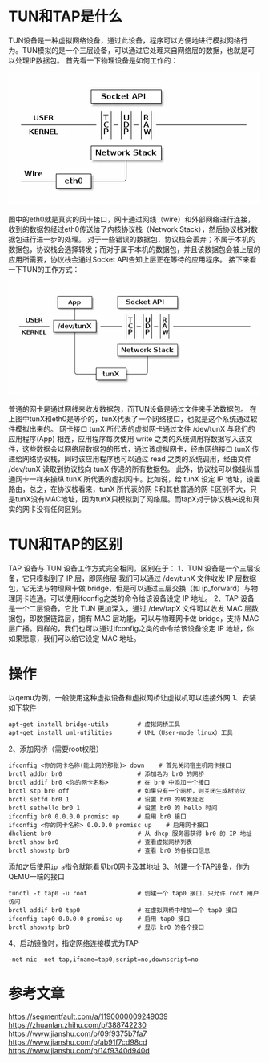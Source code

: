 # TUN和TAP是什么
TUN设备是一种虚拟网络设备，通过此设备，程序可以方便地进行模拟网络行为。TUN模拟的是一个三层设备，可以通过它处理来自网络层的数据，也就是可以处理IP数据包。
首先看一下物理设备是如何工作的：

![47ac11247e96e28ef9cb576256bb6a6b.png](../_resources/47ac11247e96e28ef9cb576256bb6a6b-1.png)

图中的eth0就是真实的网卡接口，网卡通过网线（wire）和外部网络进行连接，收到的数据包经过eth0传送给了内核协议栈（Network Stack），然后协议栈对数据包进行进一步的处理。
对于一些错误的数据包，协议栈会丢弃；不属于本机的数据包，协议栈会选择转发；而对于属于本机的数据包，并且该数据包会被上层的应用所需要，协议栈会通过Socket API告知上层正在等待的应用程序。
接下来看一下TUN的工作方式：

![95f302e178befe167ec9d3486e79dfb4.png](../_resources/95f302e178befe167ec9d3486e79dfb4-1.png)

普通的网卡是通过网线来收发数据包，而TUN设备是通过文件来手法数据包。
在上图中tunX和eth0是等价的，tunX代表了一个网络接口，也就是这个系统通过软件模拟出来的。
网卡接口 tunX 所代表的虚拟网卡通过文件 /dev/tunX 与我们的应用程序(App) 相连，应用程序每次使用 write 之类的系统调用将数据写入该文件，这些数据会以网络层数据包的形式，通过该虚拟网卡，经由网络接口 tunX 传递给网络协议栈，同时该应用程序也可以通过 read 之类的系统调用，经由文件 /dev/tunX 读取到协议栈向 tunX 传递的所有数据包。
此外，协议栈可以像操纵普通网卡一样来操纵 tunX 所代表的虚拟网卡。比如说，给 tunX 设定 IP 地址，设置路由，总之，在协议栈看来，tunX 所代表的网卡和其他普通的网卡区别不大，只是tunX没有MAC地址，因为tunX只模拟到了网络层。而tapX对于协议栈来说和真实的网卡没有任何区别。
# TUN和TAP的区别
TAP 设备与 TUN 设备工作方式完全相同，区别在于：
1、TUN 设备是一个三层设备，它只模拟到了 IP 层，即网络层 我们可以通过 /dev/tunX 文件收发 IP 层数据包，它无法与物理网卡做 bridge，但是可以通过三层交换（如 ip_forward）与物理网卡连通。可以使用ifconfig之类的命令给该设备设定 IP 地址。
2、TAP 设备是一个二层设备，它比 TUN 更加深入，通过 /dev/tapX 文件可以收发 MAC 层数据包，即数据链路层，拥有 MAC 层功能，可以与物理网卡做 bridge，支持 MAC 层广播。同样的，我们也可以通过ifconfig之类的命令给该设备设定 IP 地址，你如果愿意，我们可以给它设定 MAC 地址。
# 操作
以qemu为例，一般使用这种虚拟设备和虚拟网桥让虚拟机可以连接外网
1、安装如下软件
```
apt-get install bridge-utils        # 虚拟网桥工具
apt-get install uml-utilities       # UML（User-mode linux）工具
```
2、添加网桥（需要root权限）
```
ifconfig <你的网卡名称(能上网的那张)> down    # 首先关闭宿主机网卡接口
brctl addbr br0                     # 添加名为 br0 的网桥
brctl addif br0 <你的网卡名称>        # 在 br0 中添加一个接口
brctl stp br0 off                   # 如果只有一个网桥，则关闭生成树协议
brctl setfd br0 1                   # 设置 br0 的转发延迟
brctl sethello br0 1                # 设置 br0 的 hello 时间
ifconfig br0 0.0.0.0 promisc up     # 启用 br0 接口
ifconfig <你的网卡名称> 0.0.0.0 promisc up    # 启用网卡接口
dhclient br0                        # 从 dhcp 服务器获得 br0 的 IP 地址
brctl show br0                      # 查看虚拟网桥列表
brctl showstp br0                   # 查看 br0 的各接口信息
```
添加之后使用`ip a`指令就能看见br0网卡及其地址
3、创建一个TAP设备，作为QEMU一端的接口
```
tunctl -t tap0 -u root              # 创建一个 tap0 接口，只允许 root 用户访问
brctl addif br0 tap0                # 在虚拟网桥中增加一个 tap0 接口
ifconfig tap0 0.0.0.0 promisc up    # 启用 tap0 接口
brctl showstp br0                   # 显示 br0 的各个接口
```
4、启动镜像时，指定网络连接模式为TAP
```
-net nic -net tap,ifname=tap0,script=no,downscript=no
```
# 参考文章
https://segmentfault.com/a/1190000009249039
https://zhuanlan.zhihu.com/p/388742230
https://www.jianshu.com/p/09f9375b7fa7
https://www.jianshu.com/p/ab91f7cd98cd
https://www.jianshu.com/p/14f9340d940d